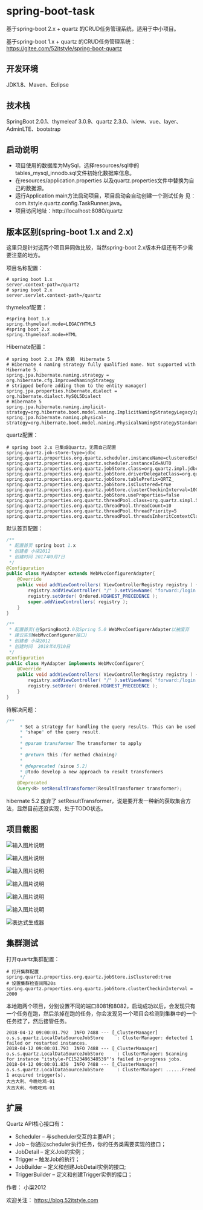 # spring-boot-task

基于spring-boot 2.x + quartz 的CRUD任务管理系统，适用于中小项目。


基于spring-boot 1.x + quartz 的CRUD任务管理系统：https://gitee.com/52itstyle/spring-boot-quartz


## 开发环境

JDK1.8、Maven、Eclipse

## 技术栈

SpringBoot 2.0.1、thymeleaf 3.0.9、quartz 2.3.0、iview、vue、layer、AdminLTE、bootstrap

## 启动说明
- 项目使用的数据库为MySql，选择resources/sql中的tables_mysql_innodb.sql文件初始化数据库信息。
- 在resources/application.properties 以及quartz.properties文件中替换为自己的数据源。
- 运行Application main方法启动项目，项目启动会自动创建一个测试任务 见：com.itstyle.quartz.config.TaskRunner.java。
- 项目访问地址：http://localhost:8080/quartz


## 版本区别(spring-boot 1.x and 2.x)

这里只是针对这两个项目异同做比较，当然spring-boot 2.x版本升级还有不少需要注意的地方。

项目名称配置：
```
# spring boot 1.x
server.context-path=/quartz
# spring boot 2.x
server.servlet.context-path=/quartz
```
thymeleaf配置：
```
#spring boot 1.x
spring.thymeleaf.mode=LEGACYHTML5
#spring boot 2.x
spring.thymeleaf.mode=HTML
```
Hibernate配置：
```
# spring boot 2.x JPA 依赖  Hibernate 5
# Hibernate 4 naming strategy fully qualified name. Not supported with Hibernate 5.
spring.jpa.hibernate.naming.strategy = org.hibernate.cfg.ImprovedNamingStrategy
# stripped before adding them to the entity manager)
spring.jpa.properties.hibernate.dialect = org.hibernate.dialect.MySQL5Dialect
# Hibernate 5
spring.jpa.hibernate.naming.implicit-strategy=org.hibernate.boot.model.naming.ImplicitNamingStrategyLegacyJpaImpl
spring.jpa.hibernate.naming.physical-strategy=org.hibernate.boot.model.naming.PhysicalNamingStrategyStandardImpl
```
quartz配置：
```
# spring boot 2.x 已集成Quartz，无需自己配置
spring.quartz.job-store-type=jdbc
spring.quartz.properties.org.quartz.scheduler.instanceName=clusteredScheduler
spring.quartz.properties.org.quartz.scheduler.instanceId=AUTO
spring.quartz.properties.org.quartz.jobStore.class=org.quartz.impl.jdbcjobstore.JobStoreTX
spring.quartz.properties.org.quartz.jobStore.driverDelegateClass=org.quartz.impl.jdbcjobstore.StdJDBCDelegate
spring.quartz.properties.org.quartz.jobStore.tablePrefix=QRTZ_
spring.quartz.properties.org.quartz.jobStore.isClustered=true
spring.quartz.properties.org.quartz.jobStore.clusterCheckinInterval=10000
spring.quartz.properties.org.quartz.jobStore.useProperties=false
spring.quartz.properties.org.quartz.threadPool.class=org.quartz.simpl.SimpleThreadPool
spring.quartz.properties.org.quartz.threadPool.threadCount=10
spring.quartz.properties.org.quartz.threadPool.threadPriority=5
spring.quartz.properties.org.quartz.threadPool.threadsInheritContextClassLoaderOfInitializingThread=true
```
默认首页配置：
```java
/**
 * 配置首页 spring boot 1.x
 * 创建者 小柒2012
 * 创建时间	2017年9月7日
 */
@Configuration
public class MyAdapter extends WebMvcConfigurerAdapter{
    @Override
    public void addViewControllers( ViewControllerRegistry registry ) {
        registry.addViewController( "/" ).setViewName( "forward:/login.shtml" );
        registry.setOrder( Ordered.HIGHEST_PRECEDENCE );
        super.addViewControllers( registry );
    } 
}
```

```java
/**
 * 配置首页(在SpringBoot2.0及Spring 5.0 WebMvcConfigurerAdapter以被废弃 
 * 建议实现WebMvcConfigurer接口)
 * 创建者 小柒2012
 * 创建时间  2018年4月10日
 */
@Configuration
public class MyAdapter implements WebMvcConfigurer{
    @Override
    public void addViewControllers( ViewControllerRegistry registry ) {
        registry.addViewController( "/" ).setViewName( "forward:/login.shtml" );
        registry.setOrder( Ordered.HIGHEST_PRECEDENCE );
    } 
}
```
待解决问题：
```java
/**
	 * Set a strategy for handling the query results. This can be used to change
	 * "shape" of the query result.
	 *
	 * @param transformer The transformer to apply
	 *
	 * @return this (for method chaining)
	 *
	 * @deprecated (since 5.2)
	 * @todo develop a new approach to result transformers
	 */
	@Deprecated
	Query<R> setResultTransformer(ResultTransformer transformer);
```
hibernate 5.2 废弃了 setResultTransformer，说是要开发一种新的获取集合方法，显然目前还没实现，处于TODO状态。



## 项目截图

![输入图片说明](https://gitee.com/uploads/images/2018/0331/181340_cfbf6c90_87650.png "1.png")

![输入图片说明](https://gitee.com/uploads/images/2018/0331/181347_8b91b864_87650.png "2.png")

![输入图片说明](https://gitee.com/uploads/images/2018/0331/181352_cfcdce10_87650.png "3.png")

![输入图片说明](https://gitee.com/uploads/images/2018/0331/181357_e41c9cd9_87650.png "4.png")

![输入图片说明](https://gitee.com/uploads/images/2018/0331/181403_b82f6edd_87650.png "5.png")

![输入图片说明](https://gitee.com/uploads/images/2018/0331/181409_b5623f27_87650.png "6.png")

![表达式生成器](https://gitee.com/uploads/images/2018/0402/180033_437a1186_87650.png "7.png")


## 集群测试

打开quartz集群配置：
```
# 打开集群配置
spring.quartz.properties.org.quartz.jobStore.isClustered:true
# 设置集群检查间隔20s
spring.quartz.properties.org.quartz.jobStore.clusterCheckinInterval = 2000  
```
本地跑两个项目，分别设置不同的端口8081和8082，启动成功以后，会发现只有一个任务在跑，然后杀掉在跑的任务，你会发现另一个项目会检测到集群中的一个任务挂了，然后接管任务。
```
2018-04-12 09:00:01.792  INFO 7488 --- [_ClusterManager] o.s.s.quartz.LocalDataSourceJobStore     : ClusterManager: detected 1 failed or restarted instances.
2018-04-12 09:00:01.793  INFO 7488 --- [_ClusterManager] o.s.s.quartz.LocalDataSourceJobStore     : ClusterManager: Scanning for instance "itstyle-PC1523496348539"'s failed in-progress jobs.
2018-04-12 09:00:01.839  INFO 7488 --- [_ClusterManager] o.s.s.quartz.LocalDataSourceJobStore     : ClusterManager: ......Freed 1 acquired trigger(s).
大吉大利、今晚吃鸡-01
大吉大利、今晚吃鸡-01

```

## 扩展

Quartz API核心接口有：

- Scheduler – 与scheduler交互的主要API；
- Job – 你通过scheduler执行任务，你的任务类需要实现的接口；
- JobDetail – 定义Job的实例；
- Trigger – 触发Job的执行；
- JobBuilder – 定义和创建JobDetail实例的接口;
- TriggerBuilder – 定义和创建Trigger实例的接口；


作者： 小柒2012

欢迎关注： https://blog.52itstyle.com